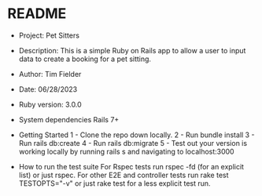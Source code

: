 # README

* Project:
Pet Sitters

* Description:
This is a simple Ruby on Rails app to allow a user to input data to create a booking for a pet sitting.

* Author:
Tim Fielder

* Date:
06/28/2023

* Ruby version:
3.0.0

* System dependencies
Rails 7+

* Getting Started
1 - Clone the repo down locally.
2 - Run bundle install
3 - Run rails db:create
4 - Run rails db:migrate
5 - Test out your version is working locally by running rails s and navigating to localhost:3000

* How to run the test suite
For Rspec tests run rspec -fd (for an explicit list) or just rspec.
For other E2E and controller tests run rake test TESTOPTS="-v" or just rake test for a less explicit test run.

